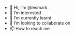 - 👋 Hi, I’m @lesmark .
- 👀 I’m interested 
- 🌱 I’m currently learni 
- 💞️ I’m looking to collaborate on 
- 📫 How to reach me 

<!---
lesmark/lesmark is a ✨ special ✨ repository because its `README.md` (this file) appears on your GitHub profile.
You can click the Preview link to take a look at your changes.
--->
